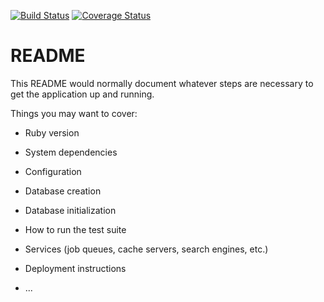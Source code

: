 [![Build Status](https://travis-ci.org/marioconcilio/jupiter-api.svg?branch=master)](https://travis-ci.org/marioconcilio/jupiter-api) [![Coverage Status](https://coveralls.io/repos/github/marioconcilio/jupiter-api/badge.svg?branch=master)](https://coveralls.io/github/marioconcilio/jupiter-api?branch=master)
# README

This README would normally document whatever steps are necessary to get the
application up and running.

Things you may want to cover:

* Ruby version

* System dependencies

* Configuration

* Database creation

* Database initialization

* How to run the test suite

* Services (job queues, cache servers, search engines, etc.)

* Deployment instructions

* ...
